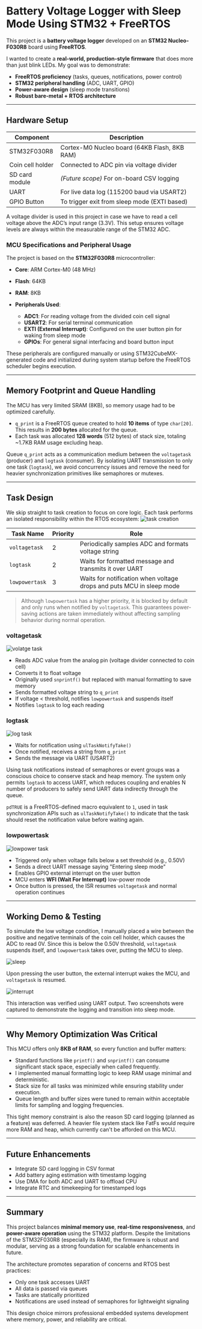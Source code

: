 # Battery Voltage Logger with Sleep Mode Using STM32 + FreeRTOS

This project is a **battery voltage logger** developed on an **STM32 Nucleo-F030R8** board using **FreeRTOS**.

I wanted to create a **real-world, production-style firmware** that does more than just blink LEDs. My goal was to demonstrate:

* **FreeRTOS proficiency** (tasks, queues, notifications, power control)
* **STM32 peripheral handling** (ADC, UART, GPIO)
* **Power-aware design** (sleep mode transitions)
* **Robust bare-metal + RTOS architecture**

---

## Hardware Setup

| Component        | Description                                  |
| ---------------- | -------------------------------------------- |
| STM32F030R8      | Cortex-M0 Nucleo board (64KB Flash, 8KB RAM) |
| Coin cell holder | Connected to ADC pin via voltage divider     |
| SD card module   | *(Future scope)* For on-board CSV logging    |
| UART             | For live data log (115200 baud via USART2)   |
| GPIO Button      | To trigger exit from sleep mode (EXTI based) |

A voltage divider is used in this project in case we have to read a cell voltage above the ADC’s input range (3.3V). This setup ensures voltage levels are always within the measurable range of the STM32 ADC.

### MCU Specifications and Peripheral Usage

The project is based on the **STM32F030R8** microcontroller:

* **Core**: ARM Cortex-M0 (48 MHz)
* **Flash**: 64KB
* **RAM**: 8KB
* **Peripherals Used**:

  * **ADC1**: For reading voltage from the divided coin cell signal
  * **USART2**: For serial terminal communication
  * **EXTI (External Interrupt)**: Configured on the user button pin for waking from sleep mode
  * **GPIOs**: For general signal interfacing and board button input

These peripherals are configured manually or using STM32CubeMX-generated code and initialized during system startup before the FreeRTOS scheduler begins execution.

---

## Memory Footprint and Queue Handling

The MCU has very limited SRAM (8KB), so memory usage had to be optimized carefully.

* `q_print` is a FreeRTOS queue created to hold **10 items** of type `char[20]`. This results in **200 bytes** allocated for the queue.
* Each task was allocated **128 words** (512 bytes) of stack size, totaling \~1.7KB RAM usage excluding heap.

Queue `q_print` acts as a communication medium between the `voltagetask` (producer) and `logtask` (consumer). By isolating UART transmission to only one task (`logtask`), we avoid concurrency issues and remove the need for heavier synchronization primitives like semaphores or mutexes.

---

## Task Design

We skip straight to task creation to focus on core logic. Each task performs an isolated responsibility within the RTOS ecosystem:
![task creation](https://github.com/spnirmal/Battery-Voltage-Logger-with-Sleep-Mode-Using-STM32-FreeRTOS/blob/main/.assets/image.png)

| Task Name      | Priority | Role                                                                 |
| -------------- | -------- | -------------------------------------------------------------------- |
| `voltagetask`  | 2        | Periodically samples ADC and formats voltage string                  |
| `logtask`      | 2        | Waits for formatted message and transmits it over UART               |
| `lowpowertask` | 3        | Waits for notification when voltage drops and puts MCU in sleep mode |

> Although `lowpowertask` has a higher priority, it is blocked by default and only runs when notified by `voltagetask`. This guarantees power-saving actions are taken immediately without affecting sampling behavior during normal operation.

### voltagetask
![volatge task](https://github.com/spnirmal/Battery-Voltage-Logger-with-Sleep-Mode-Using-STM32-FreeRTOS/blob/main/.assets/voltage.png)

* Reads ADC value from the analog pin (voltage divider connected to coin cell)
* Converts it to float voltage
* Originally used `snprintf()` but replaced with manual formatting to save memory
* Sends formatted voltage string to `q_print`
* If voltage < threshold, notifies `lowpowertask` and suspends itself
* Notifies `logtask` to log each reading

### logtask
![log task](https://github.com/spnirmal/Battery-Voltage-Logger-with-Sleep-Mode-Using-STM32-FreeRTOS/blob/main/.assets/log.png)
* Waits for notification using `ulTaskNotifyTake()`
* Once notified, receives a string from `q_print`
* Sends the message via UART (USART2)

Using task notifications instead of semaphores or event groups was a conscious choice to conserve stack and heap memory. The system only permits `logtask` to access UART, which reduces coupling and enables N number of producers to safely send UART data indirectly through the queue.

`pdTRUE` is a FreeRTOS-defined macro equivalent to `1`, used in task synchronization APIs such as `ulTaskNotifyTake()` to indicate that the task should reset the notification value before waiting again.

### lowpowertask
![lowpower task](https://github.com/spnirmal/Battery-Voltage-Logger-with-Sleep-Mode-Using-STM32-FreeRTOS/blob/main/.assets/lowpower.png)
* Triggered only when voltage falls below a set threshold (e.g., 0.50V)
* Sends a direct UART message saying "Entering sleep mode"
* Enables GPIO external interrupt on the user button
* MCU enters **WFI (Wait For Interrupt)** low-power mode
* Once button is pressed, the ISR resumes `voltagetask` and normal operation continues

---

## Working Demo & Testing

To simulate the low voltage condition, I manually placed a wire between the positive and negative terminals of the coin cell holder, which causes the ADC to read 0V. Since this is below the 0.50V threshold, `voltagetask` suspends itself, and `lowpowertask` takes over, putting the MCU to sleep.

![sleep](https://github.com/spnirmal/Battery-Voltage-Logger-with-Sleep-Mode-Using-STM32-FreeRTOS/blob/main/.assets/sleepop.png)

Upon pressing the user button, the external interrupt wakes the MCU, and `voltagetask` is resumed.

![interrupt](https://github.com/spnirmal/Battery-Voltage-Logger-with-Sleep-Mode-Using-STM32-FreeRTOS/blob/main/.assets/interruptop.png)

This interaction was verified using UART output. Two screenshots were captured to demonstrate the logging and transition into sleep mode.

---

## Why Memory Optimization Was Critical

This MCU offers only **8KB of RAM**, so every function and buffer matters:

* Standard functions like `printf()` and `snprintf()` can consume significant stack space, especially when called frequently.
* I implemented manual formatting logic to keep RAM usage minimal and deterministic.
* Stack size for all tasks was minimized while ensuring stability under execution.
* Queue length and buffer sizes were tuned to remain within acceptable limits for sampling and logging frequencies.

This tight memory constraint is also the reason SD card logging (planned as a feature) was deferred. A heavier file system stack like FatFs would require more RAM and heap, which currently can't be afforded on this MCU.

---

## Future Enhancements

* Integrate SD card logging in CSV format
* Add battery aging estimation with timestamp logging
* Use DMA for both ADC and UART to offload CPU
* Integrate RTC and timekeeping for timestamped logs

---

## Summary

This project balances **minimal memory use**, **real-time responsiveness**, and **power-aware operation** using the STM32 platform. Despite the limitations of the STM32F030R8 (especially its RAM), the firmware is robust and modular, serving as a strong foundation for scalable enhancements in future.

The architecture promotes separation of concerns and RTOS best practices:

* Only one task accesses UART
* All data is passed via queues
* Tasks are statically prioritized
* Notifications are used instead of semaphores for lightweight signaling

This design choice mirrors professional embedded systems development where memory, power, and reliability are critical.
